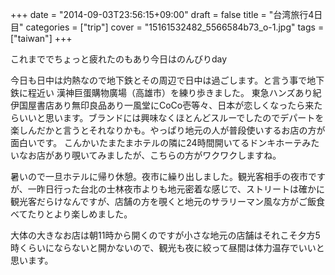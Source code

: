 +++
date = "2014-09-03T23:56:15+09:00"
draft = false
title = "台湾旅行4日目"
categories = ["trip"]
cover = "15161532482_5566584b73_o-1.jpg"
tags = ["taiwan"]
+++

これまででちょっと疲れたのもあり今日はのんびりday

今日も日中は灼熱なので地下鉄とその周辺で日中は過ごします。と言う事で地下鉄に程近い 漢神巨蛋購物廣場（高雄市）を練り歩きました。
東急ハンズあり紀伊国屋書店あり無印良品あり一風堂にCoCo壱等々、日本が恋しくなったら来たらいいと思います。ブランドには興味なくほとんどスルーでしたのでデパートを楽しんだかと言うとそれなりかも。やっぱり地元の人が普段使いするお店の方が面白いです。
こんかいたまたまホテルの隣に24時間開いてるドンキホーテみたいなお店があり覗いてみましたが、こちらの方がワクワクしますね。

暑いので一旦ホテルに帰り休憩。夜市に繰り出しました。観光客相手の夜市ですが、一昨日行った台北の士林夜市よりも地元密着な感じで、ストリートは確かに観光客だらけなんですが、店舗の方を覗くと地元のサラリーマン風な方がご飯食べてたりとより楽しめました。

大体の大きなお店は朝11時から開くのですが小さな地元の店舗はそれこそ夕方5時くらいにならないと開かないので、観光も夜に絞って昼間は体力温存でいいと思います。
